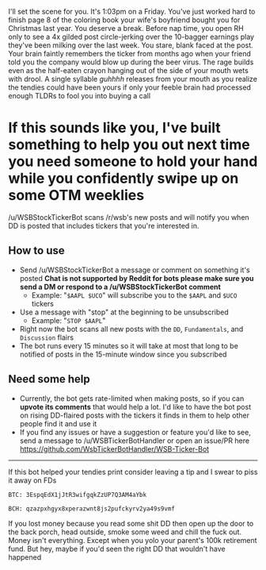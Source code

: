 I'll set the scene for you. It's 1:03pm on a Friday. You've just worked hard to finish page 8 of the coloring book your wife's boyfriend bought you for Christmas last year. You deserve a break. Before nap time, you open RH only to see a 4x gilded post circle-jerking over the 10-bagger earnings play they've been milking over the last week. You stare, blank faced at the post. Your brain faintly remembers the ticker from months ago when your friend told you the company would blow up during the beer virus. The rage builds even as the half-eaten crayon hanging out of the side of your mouth wets with drool. A single syllable _guhhhh_ releases from your mouth as you realize the tendies could have been yours if only your feeble brain had processed enough TLDRs to fool you into buying a call


# If this sounds like you, I've built something to help you out next time you need someone to hold your hand while you confidently swipe up on some OTM weeklies

/u/WSBStockTickerBot scans /r/wsb's new posts and will notify you when DD is posted that includes tickers that you're interested in.

## How to use
* Send /u/WSBStockTickerBot a message or comment on something it's posted **Chat is not supported by Reddit for bots please make sure you send a DM or respond to a /u/WSBStockTickerBot comment**
  * Example: "`$AAPL $UCO`" will subscribe you to the `$AAPL` and `$UCO` tickers
* Use a message with "stop" at the beginning to be unsubscribed
  * Example: "`STOP $AAPL`"
* Right now the bot scans all new posts with the `DD`, `Fundamentals`, and `Discussion` flairs
* The bot runs every 15 minutes so it will take at most that long to be notified of posts in the 15-minute window since you subscribed

## Need some help
* Currently, the bot gets rate-limited when making posts, so if you can **upvote its comments** that would help a lot. I'd like to have the bot post on rising DD-flaired posts with the tickers it finds in them to help other people find it and use it
* If you find any issues or have a suggestion or feature you'd like to see, send a message to /u/WSBTickerBotHandler or open an issue/PR here https://github.com/WsbTickerBotHandler/WSB-Ticker-Bot

---

If this bot helped your tendies print consider leaving a tip and I swear to piss it away on FDs

`BTC: 3EspqEdX1jJtR3wifgqkZzUP7Q3AM4aYbk`

`BCH: qzazpxhgyx8xperazwnt8js2pufckyrv2ya49s9vmf`

If you lost money because you read some shit DD then open up the door to the back porch, head outside, smoke some weed and chill the fuck out. Money isn't everything. Except when you yolo your parent's 100k retirement fund. But hey, maybe if you'd seen the right DD that wouldn't have happened
